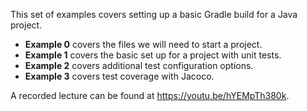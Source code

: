 This set of examples covers setting up a basic Gradle build for a Java project.

  - **Example 0** covers the files we will need to start a project.
  - **Example 1** covers the basic set up for a project with unit tests.
  - **Example 2** covers additional test configuration options.
  - **Example 3** covers test coverage with Jacoco.

A recorded lecture can be found at <https://youtu.be/hYEMpTh380k>.
